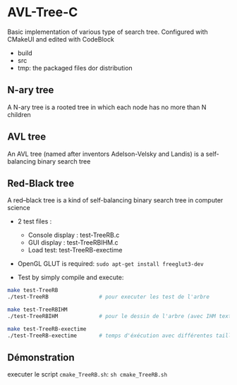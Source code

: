 # AVL-Tree-C
Basic implementation of various type of search tree. Configured with CMakeUI and edited with CodeBlock

- build
- src
- tmp: the packaged files dor distribution

## N-ary tree
A N-ary tree is a rooted tree in which each node has no more than N children

## AVL tree
An AVL tree (named after inventors Adelson-Velsky and Landis) is a self-balancing binary search tree

## Red-Black tree
A red–black tree is a kind of self-balancing binary search tree in computer science
- 2 test files : 
	+ Console display : test-TreeRB.c
	+ GUI display : test-TreeRBIHM.c
	+ Load test: test-TreeRB-exectime

- OpenGL GLUT is required: ```sudo apt-get install freeglut3-dev```

- Test by simply compile and execute:

```bash
make test-TreeRB
./test-TreeRB                # pour executer les test de l'arbre

make test-TreeRBIHM
./test-TreeRBIHM             # pour le dessin de l'arbre (avec IHM textuelle)

make test-TreeRB-exectime
./test-TreeRB-exectime       # temps d'éxécution avec différentes tailles d'arbre
```
## Démonstration
executer le script ```cmake_TreeRB.sh```: ```sh cmake_TreeRB.sh```
